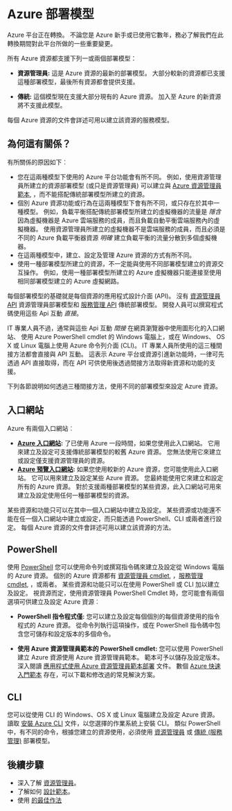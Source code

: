 <properties
   pageTitle="資源管理員和服務管理 (傳統) 部署模式 | Azure"
   description="了解資源管理員與傳統部署模型之間的差異"
   services="virtual-network"
   documentationCenter=""
   authors="telmosampaio"
   manager="carolz"
   editor=""
   tags="azure-resource-manager,azure-service-management"/>

<tags
   ms.service="virtual-network"
   ms.devlang="na"
   ms.topic="article"
   ms.tgt_pltfrm="na"
   ms.workload="infrastructure-services"
   ms.date="12/07/2015"
   ms.author="telmos"/>

# Azure 部署模型

Azure 平台正在轉換。  不論您是 Azure 新手或已使用它數年，務必了解我們在此轉換期間對此平台所做的一些重要變更。

所有 Azure 資源都支援下列一或兩個部署模型：

- **資源管理員:** 這是 Azure 資源的最新的部署模型。 大部分較新的資源都已支援這種部署模型，最後所有資源都會提供支援。   
 
- **傳統:** 這個模型現在支援大部分現有的 Azure 資源。 加入至 Azure 的新資源將不支援此模型。

每個 Azure 資源的文件會詳述可用以建立該資源的服務模型。

## 為何這有關係？ 

有所關係的原因如下︰

- 您在這兩種模型下使用的 Azure 平台功能會有所不同。  例如，使用資源管理員所建立的資源部署模型 (或只是資源管理員) 可以建立與 [Azure 資源管理員範本](resource-group-overview.md/#template-deployment), ，而不能搭配傳統部署模型所建立的資源。
- 個別 Azure 資源功能或行為在這兩種模型下會有所不同，或只存在於其中一種模型。  例如，負載平衡搭配傳統部署模型所建立的虛擬機器的流量是 *隱含* 因為虛擬機器是 Azure 雲端服務的成員，而且負載自動平衡雲端服務內的虛擬機器。 使用資源管理員所建立的虛擬機器不是雲端服務的成員，而且必須是不同的 Azure 負載平衡器資源 *明確* 建立負載平衡的流量分散到多個虛擬機器。  
- 在這兩種模型中，建立、設定及管理 Azure 資源的方式有所不同。
- 使用一種部署模型所建立的資源，不一定能與使用不同部署模型建立的資源交互操作。 例如，使用一種部署模型所建立的 Azure 虛擬機器只能連接至使用相同部署模型建立的 Azure 虛擬網路。    

每個部署模型的基礎就是每個資源的應用程式設計介面 (API)。  沒有 [資源管理員 API](https://msdn.microsoft.com/library/azure/dn948464.aspx) 資源管理員部署模型和 [服務管理 API](https://msdn.microsoft.com/library/azure/ee460799.aspx) 傳統部署模型。 開發人員可以撰寫程式碼使用這些 Api 互動 *直接*。  

IT 專業人員不過，通常與這些 Api 互動 *間接* 在網頁瀏覽器中使用圖形化的入口網站、 使用 Azure PowerShell cmdlet 的 Windows 電腦上，或在 Windows、 OS X 或 Linux 電腦上使用 Azure 命令列介面 (CLI)。 IT 專業人員所使用的這三種間接方法都會直接與 API 互動。 這表示 Azure 平台或資源引進新功能時，一律可先透過 API 直接取得，而在 API 可供使用後透過間接方法取得新資源和功能的支援。  

下列各節說明如何透過三種間接方法，使用不同的部署模型來設定 Azure 資源。

## 入口網站
Azure 有兩個入口網站︰

- **[Azure 入口網站](https://manage.windowsazure.com):** 了已使用 Azure 一段時間，如果您使用此入口網站。 它用來建立及設定可支援傳統部署模型的較舊 Azure 資源。 您無法使用它來建立或設定僅支援資源管理員的資源。 
- **[Azure 預覽入口網站](http://azure.microsoft.com/overview/preview-portal/):** 如果您使用較新的 Azure 資源，您可能使用此入口網站。 它可以用來建立及設定某些 Azure 資源。 您最終能使用它來建立和設定所有的 Azure 資源。 對於支援兩種部署模型的某些資源，此入口網站可用來建立及設定使用任何一種部署模型的資源。 

某些資源和功能只可以在其中一個入口網站中建立及設定。 某些資源或功能還不能在任一個入口網站中建立或設定，而只能透過 PowerShell、CLI 或兩者進行設定。 每個 Azure 資源的文件會詳述可用以建立該資源的方法。 

## PowerShell
使用 [PowerShell](powershell-install-configure.md) 您可以使用命令列或撰寫指令碼來建立及設定從 Windows 電腦的 Azure 資源。  個別的 Azure 資源都有 [資源管理員 cmdlet](https://msdn.microsoft.com/library/azure/mt125356.aspx), ，[服務管理 cmdlet](https://msdn.microsoft.com/library/azure/dn708504.aspx), ，或兩者。  某些資源和功能只可以在使用 PowerShell 或 CLI 加以建立及設定。 視資源而定，使用資源管理員 PowerShell Cmdlet 時，您可能會有兩個選項可供建立及設定 Azure 資源︰

- **PowerShell 指令程式僅:** 您可以建立及設定每個個別的每個資源使用的指令程式的 Azure 資源。 從命令列執行這項操作，或在 PowerShell 指令碼中包含您可儲存和設定版本的多個命令。

- **使用 Azure 資源管理員範本的 PowerShell cmdlet:** 您可以使用 PowerShell 建立 Azure 資源使用 Azure 資源管理員範本。 範本可予以儲存及設定版本。 深入閱讀 [應用程式使用 Azure 資源管理員範本部署](resource-group-template-deploy.md) 文件。 數個 [Azure 快速入門範本](http://azure.microsoft.com/documentation/templates/) 存在，可以下載和修改過的常見解決方案。

## CLI
您可以從使用 CLI 的 Windows、OS X 或 Linux 電腦建立及設定 Azure 資源。  讀取 [安裝 Azure CLI](xplat-cli-install.md) 文件，以您選擇的作業系統上安裝 CLI。 類似 PowerShell 中，有不同的命令，根據您建立的資源使用，必須使用 [資源管理員](xplat-cli-azure-resource-manager.md) 或 [傳統 (服務管理)](virtual-machines-command-line-tools.md) 部署模型。

## 後續步驟

- 深入了解 [資源管理員](/resource-group-overview.md)。
- 了解如何 [設計範本](/best-practices-resource-manager-design-templates.md)。
- 使用 [的最佳作法](/best-practices-resource-manager-examples.md)
